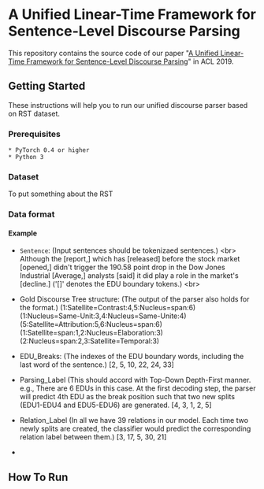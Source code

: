 # A Unified Linear-Time Framework for Sentence-Level Discourse Parsing
This repository contains the source code of our paper "[A Unified Linear-Time Framework for Sentence-Level Discourse Parsing](https://arxiv.org/abs/1905.05682)" in ACL 2019.

## Getting Started

These instructions will help you to run our unified discourse parser based on RST dataset.

### Prerequisites

```
* PyTorch 0.4 or higher
* Python 3
```

### Dataset

To put something about the RST

### Data format
#### Example
* `Sentence`: (Input sentences should be tokenizaed sentences.) \<br>
Although the [report,] which has [released] before the stock market [opened,] didn't trigger the 190.58 point drop in the Dow Jones Industrial [Average,] analysts [said] it did play a role in the market's [decline.]  ('[]' denotes the EDU boundary tokens.) \<br>

* Gold Discourse Tree structure: (The output of the parser also holds for the format.)
(1:Satellite=Contrast:4,5:Nucleus=span:6) (1:Nucleus=Same-Unit:3,4:Nucleus=Same-Unite:4) (5:Satellite=Attribution:5,6:Nucleus=span:6) (1:Satellite=span:1,2:Nucleus=Elaboration:3) (2:Nucleus=span:2,3:Satellite=Temporal:3)

* EDU_Breaks: (The indexes of the EDU boundary words, including the last word of the sentence.)
[2, 5, 10, 22, 24, 33]

* Parsing_Label (This should accord with Top-Down Depth-First manner. e.g., There are 6 EDUs in this case. At the first decoding step, the parser will predict 4th EDU as the break position such that two new splits (EDU1-EDU4 and EDU5-EDU6) are generated.
[4, 3, 1, 2, 5]

* Relation_Label (In all we have 39 relations in our model. Each time two newly splits are created, the classifier would predict the corresponding relation label between them.)
[3, 17, 5, 30, 21]

* 
 


## How To Run
